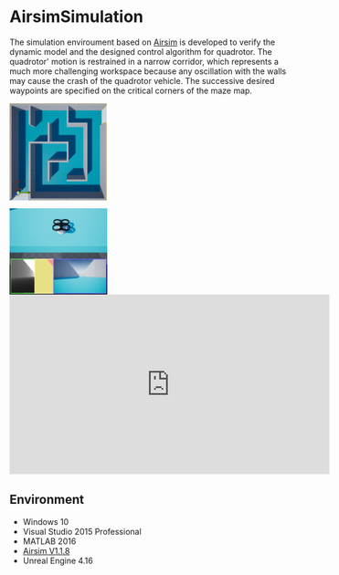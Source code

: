# AirsimSimulation


The simulation enviroument based on [Airsim](https://github.com/Microsoft/AirSim) 
is developed to verify the dynamic model and the designed control algorithm for quadrotor.
The quadrotor' motion is restrained in a narrow corridor, which represents a much more challenging workspace because any oscillation with the walls may cause the crash of the quadrotor vehicle.
The successive desired waypoints are specified on the critical corners of the maze map.

<img 
src="./Plugins/UdpMatlabClient/Result/MazeMap.bmp" width = "170" height = "170" alt="MazeMap" align=center 
src="./Plugins/UdpMatlabClient/Result/PathMaze.bmp" width = "192" height = "170" alt="PathMaze" align=center 
src="./Plugins/UdpMatlabClient/Result/MazeMapQuadrotor.bmp" width = "171" height = "151" alt="MazeMapQuadrotor" align=center>
</img>

<img src="./Plugins/UdpMatlabClient/Result/MazeMapQuadrotor.bmp" width = "171" height = "151" alt="MazeMapQuadrotor" align=center />

<iframe width="560" height="315" src="https://www.youtube.com/embed/9PYSBlhq-9o?start=1.2" frameborder="0" allow="autoplay; encrypted-media" allowfullscreen></iframe>

## Environment

* Windows 10
* Visual Studio 2015 Professional
* MATLAB 2016
* [Airsim V1.1.8](https://github.com/Microsoft/AirSim) 
* Unreal Engine 4.16

